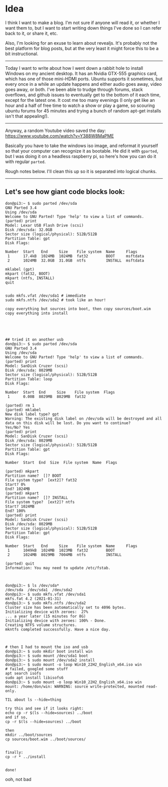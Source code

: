 # Idea
I think I want to make a blog. I'm not sure if anyone will read it, or whether
I want them to, but I want to start writing down things I've done so I can
refer back to it, or share it, etc.

Also, I'm looking for an exuse to learn about revealjs. It's probably not the
best platform for blog posts, but at the very least it might force this to be
a bit instructional.
***
Today I want to write about how I went down a rabbit hole to install Windows on
my ancient desktop. It has an Nvidia GTX-555 graphics card, which has one of
those mini-HDMI ports. Ubuntu supports it sometimes, but every once in a while
an update happens and either audio goes away, video goes away, or both. I've
been able to trudge through forums, stack overflows, and github issues to
eventually get to the bottom of it each time, except for the latest one. It
cost me too many evenings (I only get like an hour and a half of free time to
watch a show or play a game, so scouring ubuntu forums for 45 minutes and
trying a bunch of random apt-get installs isn't that appealing!).
***
Anyway, a random Youtube video saved the day: https://www.youtube.com/watch?v=Y388W8MaPME

Basically you have to take the windows iso image, and reformat it yourself so
that your computer can recognize it as bootable. He did it with `gparted`, but
I was doing it on a headless raspberry pi, so here's how you can do it with
regular `parted`. 

Rough notes below. I'll clean this up so it is separated into logical chunks.
***
## Let's see how giant code blocks look:
```
don@pi3:~ $ sudo parted /dev/sda
GNU Parted 3.4
Using /dev/sda
Welcome to GNU Parted! Type 'help' to view a list of commands.
(parted) print
Model: Lexar USB Flash Drive (scsi)
Disk /dev/sda: 32.0GB
Sector size (logical/physical): 512B/512B
Partition Table: gpt
Disk Flags: 

Number  Start   End     Size    File system  Name     Flags
 1      17.4kB  1024MB  1024MB  fat32        BOOT     msftdata
 2      1024MB  32.0GB  31.0GB  ntfs         INSTALL  msftdata

mklabel (gpt)
mkpart (fat32, BOOT)
mkpart (ntfs, INSTALL)
quit


sudo mkfs.vfat /dev/sda1 # immediate
sudo mkfs.ntfs /dev/sda2 # took like an hour!

copy everything but sources into boot, then copy sources/boot.wim
copy everything into install





## tried it on another usb
don@pi3:~ $ sudo parted /dev/sda
GNU Parted 3.4
Using /dev/sda
Welcome to GNU Parted! Type 'help' to view a list of commands.
(parted) print                                                            
Model: SanDisk Cruzer (scsi)
Disk /dev/sda: 8029MB
Sector size (logical/physical): 512B/512B
Partition Table: loop
Disk Flags: 

Number  Start  End     Size    File system  Flags
 1      0.00B  8029MB  8029MB  fat32

(parted) rm 1                                                             
(parted) mklabel
New disk label type? gpt                                                  
Warning: The existing disk label on /dev/sda will be destroyed and all data on this disk will be lost. Do you want to continue?
Yes/No? Yes                                                               
(parted) print                                                            
Model: SanDisk Cruzer (scsi)
Disk /dev/sda: 8029MB
Sector size (logical/physical): 512B/512B
Partition Table: gpt
Disk Flags: 

Number  Start  End  Size  File system  Name  Flags

(parted) mkpart                                                           
Partition name?  []? BOOT                                                 
File system type?  [ext2]? fat32                                          
Start? 0%                                                                 
End? 1024MB                                                               
(parted) mkpart                                                           
Partition name?  []? INSTALL                                              
File system type?  [ext2]? ntfs
Start? 1024MB                                                             
End? 100%                                                                 
(parted) print
Model: SanDisk Cruzer (scsi)
Disk /dev/sda: 8029MB
Sector size (logical/physical): 512B/512B
Partition Table: gpt
Disk Flags: 

Number  Start   End     Size    File system  Name     Flags
 1      1049kB  1024MB  1023MB  fat32        BOOT
 2      1024MB  8029MB  7004MB  ntfs         INSTALL

(parted) quit                                                             
Information: You may need to update /etc/fstab.



don@pi3:~ $ ls /dev/sda*
/dev/sda  /dev/sda1  /dev/sda2
don@pi3:~ $ sudo mkfs.vfat /dev/sda1
mkfs.fat 4.2 (2021-01-31)
don@pi3:~ $ sudo mkfs.ntfs /dev/sda2
Cluster size has been automatically set to 4096 bytes.
Initializing device with zeroes:  27%
... a year later (15 minutes for 8G)
Initializing device with zeroes: 100% - Done.
Creating NTFS volume structures.
mkntfs completed successfully. Have a nice day.



# then I had to mount the iso and usb
don@pi3:~ $ sudo mkdir boot install win
don@pi3:~ $ sudo mount /dev/sda1 boot
don@pi3:~ $ sudo mount /dev/sda2 install
don@pi3:~ $ sudo mount -o loop Win10_22H2_English_x64.iso win
# failed, googled some stuff
apt search isofs
sudo apt install libisofs6
don@pi3:~ $ sudo mount -o loop Win10_22H2_English_x64.iso win
mount: /home/don/win: WARNING: source write-protected, mounted read-only.

TIL about ls --hide=thing

try this and see if it looks right:
echo cp -r $(ls --hide=sources) ../boot
and if so, 
cp -r $(ls --hide=sources) ../boot

then
mkdir ../boot/sources
cp sources/boot.wim ../boot/sources/


finally:
cp -r * ../install


done!

```
<!-- .element: class="r-stretch" -->

ooh, not bad